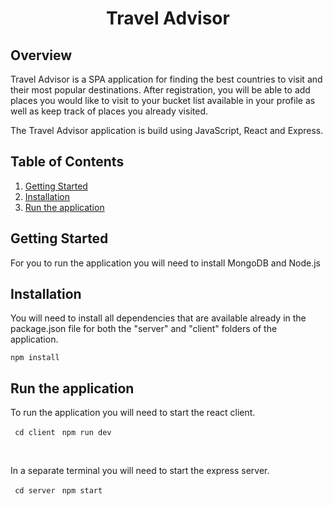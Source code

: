 <h1 align="center">Travel Advisor</h1>

<h2>Overview</h2>
<p>Travel Advisor is a SPA application for finding the best countries to visit and their most popular destinations. After registration, you will be able to add places you would like to visit to your bucket list available in your profile as well as keep track of places you already visited.</p>
<p>The Travel Advisor application is build using JavaScript, React and Express.</p>

<h2>Table of Contents</h2>
<ol>
  <li><a href="getting-started">Getting Started</a></li>
  <li><a href="installation">Installation</a></li>
  <li><a href="run-the-application">Run the application</a></li>
</ol>
<h2 id="getting-started">Getting Started</h2>
<p>For you to run the application you will need to install MongoDB and Node.js</p>

<h2>Installation</h2>
<p>You will need to install all dependencies that are available already in the package.json file for both the "server" and "client" folders of the application.</p>
<code>npm install</code>

<h2>Run the application</h2>
<p>To run the application you will need to start the react client.</p>
<code> cd client </code>
<code>npm run dev</code>

<br><p>In a separate terminal you will need to start the express server.</p>
<code> cd server </code>
<code>npm start</code>
